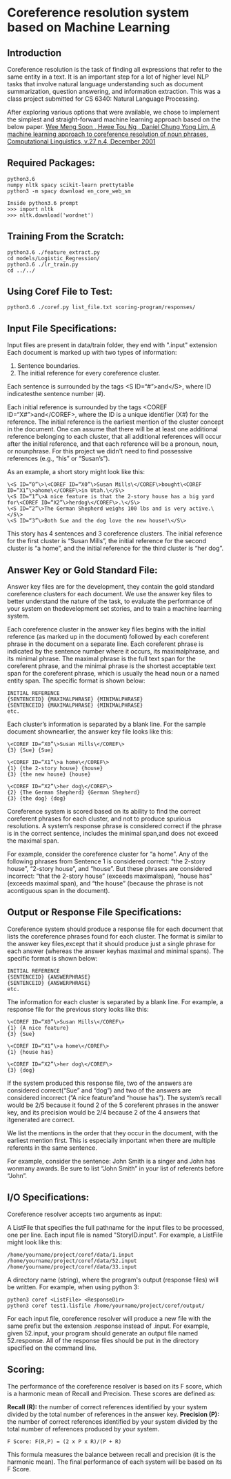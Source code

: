 # Coreference resolution system based on Machine Learning

## Introduction
Coreference resolution is the task of finding all expressions that refer to the same entity in a text. It is an important step for a lot of higher level NLP tasks that involve natural language understanding such as document summarization, question answering, and information extraction. This was a class project submitted for CS 6340: Natural Language Processing.

After exploring various options that were available, we chose to implement the simplest and straight-forward machine learning approach based on the below paper.
[Wee Meng Soon , Hwee Tou Ng , Daniel Chung Yong Lim, A machine learning approach to coreference resolution of noun phrases, Computational Linguistics, v.27 n.4, December 2001](https://dl.acm.org/citation.cfm?id=972602)

## Required Packages:
```
python3.6
numpy nltk spacy scikit-learn prettytable 
python3 -m spacy download en_core_web_sm

Inside python3.6 prompt
>>> import nltk
>>> nltk.download('wordnet')
```

## Training From the Scratch:
```
python3.6 ./feature_extract.py
cd models/Logistic_Regression/
python3.6 ./lr_train.py
cd ../../
```

## Using Coref File to Test:
```
python3.6 ./coref.py list_file.txt scoring-program/responses/
```
## Input File Specifications:
Input files are present in data/train folder, they end with ".input" extension
Each document is marked up with two types of information:
1. Sentence boundaries.
2. The initial reference for every coreference cluster.

Each sentence is surrounded by the tags \<S ID=“#”\>and\</S\>, where ID indicatesthe sentence number (#).

Each initial reference is surrounded by the tags \<COREF ID=“X#”\>and\</COREF\>, where the ID is a unique identifier (X#) for the reference. The initial reference is the earliest mention of the cluster concept in the document. One can assume that there will be at least one additional reference belonging to each cluster, that all additional references will occur after the initial reference, and that each reference will be a pronoun, noun, or nounphrase. For this project we didn't need to find possessive references (e.g., “his” or “Susan’s”).

As an example, a short story might look like this:

```
\<S ID=“0”\>\<COREF ID=“X0”\>Susan Mills\</COREF\>bought\<COREF ID=“X1”\>ahome\</COREF\>in Utah.\</S\>
\<S ID=“1”\>A nice feature is that the 2-story house has a big yard for\<COREF ID=“X2”\>herdog\</COREF\>.\</S\>
\<S ID=“2”\>The German Shepherd weighs 100 lbs and is very active.\</S\>
\<S ID=“3”\>Both Sue and the dog love the new house!\</S\>
```

This story has 4 sentences and 3 coreference clusters. The initial reference for the first cluster is “Susan Mills”, the initial reference for the second cluster is “a home”, and the initial reference for the third cluster is “her dog”.

## Answer Key or Gold Standard File:
Answer key files are for the development, they contain the gold standard coreference clusters for each document. We use the answer key files to better understand the nature of the task, to evaluate the performance of your system on thedevelopment set stories, and to train a machine learning system. 

Each coreference cluster in the answer key files begins with the initial reference (as marked up in the document) followed by each coreferent phrase in the document on a separate line. Each coreferent phrase is indicated by the sentence number where it occurs, its maximalphrase, and its minimal phrase. The maximal phrase is the full text span for the coreferent phrase, and the minimal phrase is the shortest acceptable text span for the coreferent phrase, which is usually the head noun or a named entity span. The specific format is shown below:

```
INITIAL REFERENCE
{SENTENCEID} {MAXIMALPHRASE} {MINIMALPHRASE}
{SENTENCEID} {MAXIMALPHRASE} {MINIMALPHRASE}
etc.
```

Each cluster’s information is separated by a blank line. For the sample document shownearlier, the answer key file looks like this:

```
\<COREF ID=“X0”\>Susan Mills\</COREF\>
{3} {Sue} {Sue}

\<COREF ID=“X1”\>a home\</COREF\>
{1} {the 2-story house} {house}
{3} {the new house} {house}

\<COREF ID=“X2”\>her dog\</COREF\>
{2} {The German Shepherd} {German Shepherd}
{3} {the dog} {dog}
```

Coreference system is scored based on its ability to find the correct coreferent phrases for each cluster, and not to produce spurious resolutions. A system’s response phrase is considered correct if the phrase is in the correct sentence, includes the minimal span,and does not exceed the maximal span.

For example, consider the coreference cluster for “a home”. Any of the following phrases from Sentence 1 is considered correct: “the 2-story house”, “2-story house”, and “house”. But these phrases are considered incorrect: “that the 2-story house” (exceeds maximalspan), “house has” (exceeds maximal span), and “the house” (because the phrase is not acontiguous span in the document).

## Output or Response File Specifications:
Coreference system should produce a response file for each document that lists the coreference phrases found for each cluster. The format is similar to the answer key files,except that it should produce just a single phrase for each answer (whereas the answer keyhas maximal and minimal spans). The specific format is shown below:

```
INITIAL REFERENCE
{SENTENCEID} {ANSWERPHRASE}
{SENTENCEID} {ANSWERPHRASE}
etc.
```

The information for each cluster is separated by a blank line. For example, a response file for the previous story looks like this:

```
\<COREF ID=“X0”\>Susan Mills\</COREF\>
{1} {A nice feature}
{3} {Sue}

\<COREF ID=“X1”\>a home\</COREF\>
{1} {house has}

\<COREF ID=“X2”\>her dog\</COREF\>
{3} {dog}
```

If the system produced this response file, two of the answers are considered correct(“Sue” and “dog”) and two of the answers are considered incorrect (“A nice feature”and “house has”). The system’s recall would be 2/5 because it found 2 of the 5 coreferent phrases in the answer key, and its precision would be 2/4 because 2 of the 4 answers that itgenerated are correct.

We list the mentions in the order that they occur in the document, with the earliest mention first. This is especially important when there are multiple referents in the same sentence.

For example, consider the sentence: John Smith is a singer and John has wonmany awards.
Be sure to list “John Smith” in your list of referents before “John”.

## I/O Specifications:
Coreference resolver accepts two arguments as input:

A ListFile that specifies the full pathname for the input files to be processed, one per line. Each input file is named "StoryID.input". For example, a ListFile might look like this:
```
/home/yourname/project/coref/data/1.input
/home/yourname/project/coref/data/52.input
/home/yourname/project/coref/data/33.input
```

A directory name (string), where the program's output (response files) will be written.
For example, when using python 3:
```
python3 coref <ListFile> <ResponseDir>
python3 coref test1.lisfile /home/yourname/project/coref/output/
```

For each input file, coreference resolver will produce a new file with the same prefix but the extension .response instead of .input.
For example, given 52.input, your program should generate an output file named 52.response. All of the response files should be put in the directory specified on the command line.

## Scoring:
The performance of the coreference resolver is based on its F score, which is a harmonic mean of Recall and Precision.
These scores are defined as:

**Recall (R):** the number of correct references identified by your system divided by the total number of references in the answer key.
**Precision (P):** the number of correct references identified by your system divided by the total number of references produced by your system.

```
F Score: F(R,P) = (2 x P x R)/(P + R)
```

This formula measures the balance between recall and precision (it is the harmonic mean).
The final performance of each system will be based on its F Score.


